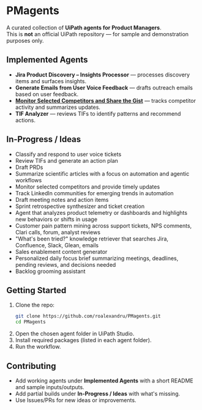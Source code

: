 # PMagents

A curated collection of **UiPath agents for Product Managers**.  
This is **not** an official UiPath repository — for sample and demonstration purposes only.

## Implemented Agents

- **Jira Product Discovery – Insights Processor** — processes discovery items and surfaces insights.
- **Generate Emails from User Voice Feedback** — drafts outreach emails based on user feedback.
- **[Monitor Selected Competitors and Share the Gist](competitor_analyst/README.md)** — tracks competitor activity and summarizes updates.
- **TIF Analyzer** — reviews TIFs to identify patterns and recommend actions.

## In-Progress / Ideas

- Classify and respond to user voice tickets  
- Review TIFs and generate an action plan  
- Draft PRDs  
- Summarize scientific articles with a focus on automation and agentic workflows  
- Monitor selected competitors and provide timely updates  
- Track LinkedIn communities for emerging trends in automation  
- Draft meeting notes and action items  
- Sprint retrospective synthesizer and ticket creation  
- Agent that analyzes product telemetry or dashboards and highlights new behaviors or shifts in usage  
- Customer pain pattern mining across support tickets, NPS comments, Clari calls, forum, analyst reviews  
- "What's been tried?" knowledge retriever that searches Jira, Confluence, Slack, Glean, emails  
- Sales enablement content generator  
- Personalized daily focus brief summarizing meetings, deadlines, pending reviews, and decisions needed  
- Backlog grooming assistant

## Getting Started

1. Clone the repo:
   ```bash
   git clone https://github.com/roalexandru/PMagents.git
   cd PMagents
   ```
2. Open the chosen agent folder in UiPath Studio.  
3. Install required packages (listed in each agent folder).  
4. Run the workflow.

## Contributing

- Add working agents under **Implemented Agents** with a short README and sample inputs/outputs.  
- Add partial builds under **In-Progress / Ideas** with what's missing.  
- Use Issues/PRs for new ideas or improvements.
